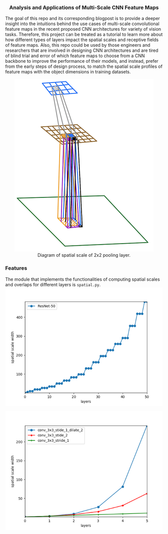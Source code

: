 <h3 align="center">
<p>Analysis and Applications of Multi-Scale CNN Feature Maps
</h3>
The goal of this repo and its corresponding blogpost is to provide a deeper insight into the intuitions behind the use cases of multi-scale convolutional
feature maps in the recent proposed CNN architectures for variety of vision tasks. Therefore, this project can be treated as a tutorial to learn more
about how different types of layers impact the spatial scales and receptive fields of feature maps. Also, this repo could be used by those engineers and
researchers that are involved in designing CNN architectures and are tired of blind trial and error of which feature maps to choose from a CNN backbone
to improve the performance of their models, and instead, prefer from the early steps of design process, to match the spatial scale profiles of feature
maps with the object dimensions in training datasets.


<p align="center"> 
<img src="2x2pooling.png">
Diagram of spatial scale of 2x2 pooling layer.
</p>


### Features
The module that implements the functionalities of computing spatial scales and overlaps for different layers is `spatial.py`.
![Image description](resnet-50.png)

![Image description](dilated.png)



